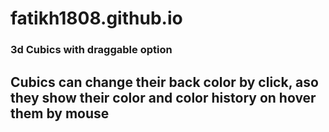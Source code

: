 # fatikh1808.github.io

### 3d Cubics with draggable option

## Cubics can change their back color by click, aso they show their color and color history on hover them by mouse
